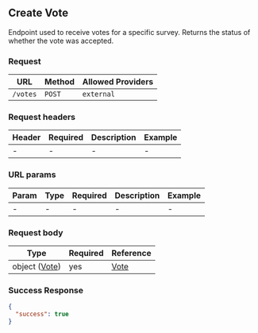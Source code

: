 ## Create Vote

Endpoint used to receive votes for a specific survey.
Returns the status of whether the vote was accepted.

### Request

| URL      | Method | Allowed Providers |
| -------- | ------ | ----------------- |
| `/votes` | `POST` | `external`        |

### Request headers

| Header | Required | Description | Example |
| ------ | -------- | ----------- | ------- |
| -      | -        | -           | -       |

### URL params

| Param | Type | Required | Description | Example |
| ----- | ---- | -------- | ----------- | ------- |
| -     | -    | -        | -           | -       |

### Request body

| Type                                   | Required | Reference                     |
| -------------------------------------- | -------- | ----------------------------- |
| object ([Vote](../../schemas/VOTE.md)) | yes      | [Vote](../../schemas/VOTE.md) |

### Success Response

```json
{
  "success": true
}
```
